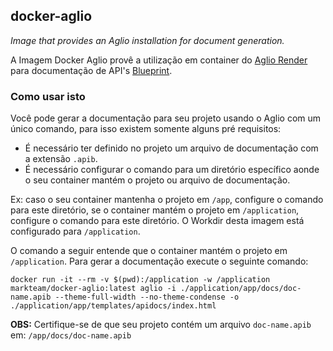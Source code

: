 ## docker-aglio

*Image that provides an Aglio installation for document generation.*

A Imagem Docker Aglio provê a utilização em container do [Aglio Render](https://github.com/danielgtaylor/aglio) para documentação de API's [Blueprint](https://apiblueprint.org/).

### Como usar isto

Você pode gerar a documentação para seu projeto usando o Aglio com um único comando, para isso existem somente alguns pré requisitos:

- É necessário ter definido no projeto um arquivo de documentação com a extensão `.apib`.
- É necessário configurar o comando para um diretório específico aonde o seu container mantém o projeto ou arquivo de documentação.

Ex: caso o seu container mantenha o projeto em `/app`, configure o comando para este diretório, se o container mantém o projeto em `/application`, configure o comando para este diretório. O Workdir desta imagem está configurado para `/application`.

O comando a seguir entende que o container mantém o projeto em `/application`. Para gerar a documentação execute o seguinte comando:

`docker run -it --rm -v $(pwd):/application -w /application markteam/docker-aglio:latest aglio -i ./application/app/docs/doc-name.apib --theme-full-width --no-theme-condense -o ./application/app/templates/apidocs/index.html`

**OBS:** Certifique-se de que seu projeto contém um arquivo `doc-name.apib` em: `/app/docs/doc-name.apib`
